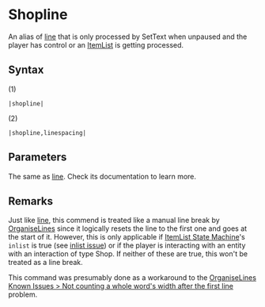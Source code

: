 # Shopline

An alias of [line](Line.md) that is only processed by SetText when unpaused and the player has control or an [ItemList](../../ItemList/ItemList.md) is getting processed.

## Syntax

(1)

````
|shopline|
````

(2)

````
|shopline,linespacing|
````

## Parameters

The same as [line](Line.md). Check its documentation to learn more.

## Remarks

Just like [line](Line.md), this commend is treated like a manual line break by [OrganiseLines](../Related%20Systems/Automatic%20Line%20Breaks/OrganiseLines.md) since it logically resets the line to the first one and goes at the start of it. However, this is only applicable if [ItemList State Machine](../../ItemList/ItemList%20State%20Machine.md)'s `inlist` is true (see [inlist issue](../../ItemList/inlist%20issue.md)) or if the player is interacting with an entity with an interaction of type Shop. If neither of these are true, this won't be treated as a line break.

This command was presumably done as a workaround to the [OrganiseLines Known Issues > Not counting a whole word's width after the first line](../Related%20Systems/Automatic%20Line%20Breaks/OrganiseLines%20Known%20Issues.md#not-counting-a-whole-words-width-after-the-first-line) problem.
